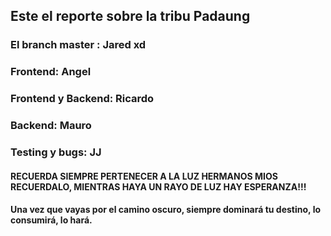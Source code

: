 ## Este el reporte sobre la tribu Padaung
### El branch master : Jared xd
### Frontend: Angel
### Frontend y Backend: Ricardo
### Backend: Mauro
### Testing y bugs: JJ
#### RECUERDA SIEMPRE PERTENECER A LA LUZ HERMANOS MIOS RECUERDALO, MIENTRAS HAYA UN RAYO DE LUZ HAY ESPERANZA!!!
#### Una vez que vayas por el camino oscuro, siempre dominará tu destino, lo consumirá, lo hará.
